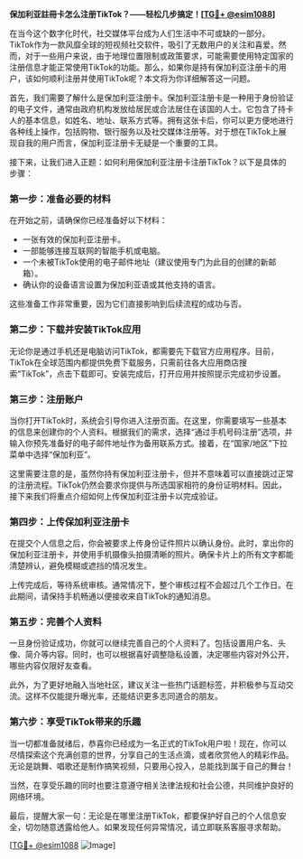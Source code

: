 **保加利亚註冊卡怎么注册TikTok？——轻松几步搞定！[[TG💪+ @esim1088](https://t.me/s/esim1088)]**

在当今这个数字化时代，社交媒体平台成为人们生活中不可或缺的一部分。TikTok作为一款风靡全球的短视频社交软件，吸引了无数用户的关注和喜爱。然而，对于一些用户来说，由于地理位置限制或政策要求，可能需要使用特定国家的注册信息才能正常使用TikTok的功能。那么，如果你是持有保加利亚注册卡的用户，该如何顺利注册并使用TikTok呢？本文将为你详细解答这一问题。

首先，我们需要了解什么是保加利亚注册卡。保加利亚注册卡是一种用于身份验证的电子文件，通常由政府机构发放给居民或合法居住在该国的人士。它包含了持卡人的基本信息，如姓名、地址、联系方式等。拥有这张卡后，你可以更方便地进行各种线上操作，包括购物、银行服务以及社交媒体注册等。对于想在TikTok上展现自我的用户而言，保加利亚注册卡无疑是一个重要的工具。

接下来，让我们进入正题：如何利用保加利亚注册卡注册TikTok？以下是具体的步骤：

### **第一步：准备必要的材料**
在开始之前，请确保你已经准备好以下材料：
- 一张有效的保加利亚注册卡。
- 一部能够连接互联网的智能手机或电脑。
- 一个未被TikTok使用的电子邮件地址（建议使用专门为此目的创建的新邮箱）。
- 确认你的设备语言设置为保加利亚语或其他支持的语言。

这些准备工作非常重要，因为它们直接影响到后续流程的成功与否。

### **第二步：下载并安装TikTok应用**
无论你是通过手机还是电脑访问TikTok，都需要先下载官方应用程序。目前，TikTok在全球范围内都提供免费下载服务，只需前往各大应用商店搜索“TikTok”，点击下载即可。安装完成后，打开应用并按照提示完成初步设置。

### **第三步：注册账户**
当你打开TikTok时，系统会引导你进入注册页面。在这里，你需要填写一些基本的信息来创建你的个人资料。根据我们的需求，选择“通过手机号码注册”选项，并输入你预先准备好的电子邮件地址作为备用联系方式。接着，在“国家/地区”下拉菜单中选择“保加利亚”。

这里需要注意的是，虽然你持有保加利亚注册卡，但并不意味着可以直接跳过正常的注册流程。TikTok仍然会要求你提供与所选国家相符的身份证明材料。因此，接下来我们将重点介绍如何上传保加利亚注册卡以完成验证。

### **第四步：上传保加利亚注册卡**
在提交个人信息之后，你会被要求上传身份证件照片以确认身份。此时，拿出你的保加利亚注册卡，并使用手机摄像头拍摄清晰的照片。确保卡片上的所有文字都能清楚辨认，避免模糊或遮挡的情况发生。

上传完成后，等待系统审核。通常情况下，整个审核过程不会超过几个工作日。在此期间，请保持手机畅通以便接收来自TikTok的通知消息。

### **第五步：完善个人资料**
一旦身份验证成功，你就可以继续完善自己的个人资料了。包括设置用户名、头像、简介等内容。同时，也可以根据喜好调整隐私设置，决定哪些内容对外公开，哪些内容仅限好友查看。

此外，为了更好地融入当地社区，建议关注一些热门话题标签，并积极参与互动交流。这样不仅能提升曝光率，还能结识更多志同道合的朋友。

### **第六步：享受TikTok带来的乐趣**
当一切都准备就绪后，恭喜你已经成为一名正式的TikTok用户啦！现在，你可以尽情探索这个充满创意的世界，分享自己的生活点滴，或者欣赏他人的精彩作品。无论是跳舞、唱歌还是制作搞笑视频，只要用心投入，总能找到属于自己的舞台！

当然，在享受乐趣的同时也要注意遵守相关法律法规和社会公德，共同维护良好的网络环境。

最后，提醒大家一句：无论是在哪里注册TikTok，都要保护好自己的个人信息安全，切勿随意透露给他人。如果发现任何异常情况，请立即联系客服寻求帮助。

[[TG💪+ @esim1088](https://t.me/s/esim1088) ![Image](https://i.postimg.cc/4NQfJmqS/Snipaste-2025-05-13-00-14-12.png)]